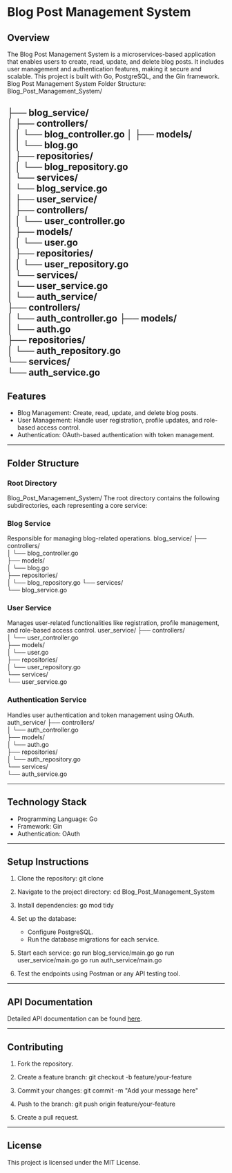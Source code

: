 # Blog Post Management System

## Overview
The Blog Post Management System is a microservices-based application that enables users to create, read, update, and delete blog posts. It includes user management and authentication features, making it secure and scalable. This project is built with Go, PostgreSQL, and the Gin framework.
Blog Post Management System Folder Structure:
Blog_Post_Management_System/

├── blog_service/        
│   ├── controllers/     
│   │   └── blog_controller.go 
│   ├── models/          
│   │   └── blog.go     
│   ├── repositories/    
│   │   └── blog_repository.go  
│   └── services/        
│       └── blog_service.go  
│
├── user_service/        
│   ├── controllers/     
│   │   └── user_controller.go  
│   ├── models/          
│   │   └── user.go      
│   ├── repositories/    
│   │   └── user_repository.go  
│   └── services/        
│       └── user_service.go  
│
└── auth_service/        
    ├── controllers/     
    │   └── auth_controller.go 
    ├── models/          
    │   └── auth.go      
    ├── repositories/    
    │   └── auth_repository.go  
    └── services/        
        └── auth_service.go  
---

## Features
- Blog Management: Create, read, update, and delete blog posts.
- User Management: Handle user registration, profile updates, and role-based access control.
- Authentication: OAuth-based authentication with token management.

---

## Folder Structure

### Root Directory
Blog_Post_Management_System/
The root directory contains the following subdirectories, each representing a core service:

### Blog Service
Responsible for managing blog-related operations.
blog_service/
├── controllers/      
│   └── blog_controller.go  
├── models/           
│   └── blog.go        
├── repositories/      
│   └── blog_repository.go 
└── services/          
    └── blog_service.go  

### User Service
Manages user-related functionalities like registration, profile management, and role-based access control.
user_service/
├── controllers/       
│   └── user_controller.go  
├── models/            
│   └── user.go        
├── repositories/      
│   └── user_repository.go  
└── services/          
    └── user_service.go  

### Authentication Service
Handles user authentication and token management using OAuth.
auth_service/
├── controllers/       
│   └── auth_controller.go  
├── models/           
│   └── auth.go        
├── repositories/      
│   └── auth_repository.go  
└── services/         
    └── auth_service.go  

---

## Technology Stack
- Programming Language: Go
- Framework: Gin
- Authentication: OAuth

---

## Setup Instructions
1. Clone the repository:
      git clone <repository-url>
   
2. Navigate to the project directory:
      cd Blog_Post_Management_System
   
3. Install dependencies:
      go mod tidy
   
4. Set up the database:
   - Configure PostgreSQL.
   - Run the database migrations for each service.
5. Start each service:
      go run blog_service/main.go
   go run user_service/main.go
   go run auth_service/main.go
   
6. Test the endpoints using Postman or any API testing tool.

---

## API Documentation
Detailed API documentation can be found [here](https://www.postman.com/blogposts/api-fest-nutrition/api/b3821248-5ee4-4a1b-aa5a-7ea179465db6/blog-post-management-api?action=share&creator=40134617).

---

## Contributing
1. Fork the repository.
2. Create a feature branch:
      git checkout -b feature/your-feature
   
3. Commit your changes:
      git commit -m "Add your message here"
   
4. Push to the branch:
      git push origin feature/your-feature
   
5. Create a pull request.

---

## License
This project is licensed under the MIT License.
